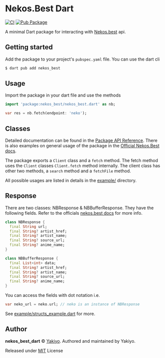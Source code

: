 # Nekos.Best Dart
[![CI](https://github.com/Yakiyo/nekos_best_dart/actions/workflows/ci.yml/badge.svg)](https://github.com/Yakiyo/nekos_best_dart/actions/workflows/ci.yml)
[![Pub Package](https://img.shields.io/pub/v/nekos_best.svg)](https://pub.dev/packages/nekos_best)


A minimal Dart package for interacting with [Nekos.best](https://nekos.best) api.

## Getting started

Add the package to your project's `pubspec.yaml` file. You can use the dart cli
```bash
$ dart pub add nekos_best
```

## Usage

Import the package in your dart file and use the methods

```dart
import 'package:nekos_best/nekos_best.dart' as nb;

var res = nb.fetch(endpoint: 'neko');
```

## Classes 
Detailed documentation can be found in the [Package API Reference](https://pub.dev/documentation/nekos_best/latest/nekos_best/nekos_best-library.html). There is also examples on general usage of the package in the [Official Nekos.Best docs](https://docs.nekos.best/examples/unofficial/dart.html).

The package exports a `Client` class and a `fetch` method. The fetch method uses the `Client` classes `Client.fetch` method internally. The client class has other two methods, a `search` method and a `fetchFile` method.

All possible usages are listed in details in the [example/](./example/) directory.

## Response
There are two classes: NBResponse & NBBufferResponse. They have the following fields. Refer to the officials [nekos.best docs](https://docs.nekos.best/) for more info.
```dart
class NBResponse {
  final String url;
  final String? artist_href;
  final String? artist_name;
  final String? source_url;
  final String? anime_name;
}

class NBBufferResponse {
  final List<int> data;
  final String? artist_href;
  final String? artist_name;
  final String? source_url;
  final String? anime_name;
}
```
You can access the fields with dot notation i.e.
```dart
var neko_url = neko.url; // neko is an instance of NBResponse
```
See [example/structs_example.dart](./example/structs_example.dart) for more.
## Author

**nekos_best_dart** © [Yakiyo](https://github.com/Yakiyo). Authored and maintained by Yakiyo.

Released under [MIT](https://opensource.org/licenses/MIT) License
